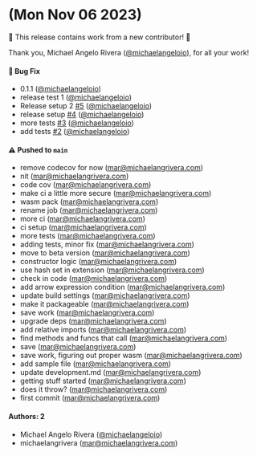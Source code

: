 # (Mon Nov 06 2023)

:tada: This release contains work from a new contributor! :tada:

Thank you, Michael Angelo Rivera ([@michaelangeloio](https://github.com/michaelangeloio)), for all your work!

#### 🐛 Bug Fix

- 0.1.1 ([@michaelangeloio](https://github.com/michaelangeloio))
- release test 1 ([@michaelangeloio](https://github.com/michaelangeloio))
- Release setup 2 [#5](https://github.com/michaelangeloio/does-it-throw/pull/5) ([@michaelangeloio](https://github.com/michaelangeloio))
- release setup [#4](https://github.com/michaelangeloio/does-it-throw/pull/4) ([@michaelangeloio](https://github.com/michaelangeloio))
- more tests [#3](https://github.com/michaelangeloio/does-it-throw/pull/3) ([@michaelangeloio](https://github.com/michaelangeloio))
- add tests [#2](https://github.com/michaelangeloio/does-it-throw/pull/2) ([@michaelangeloio](https://github.com/michaelangeloio))

#### ⚠️ Pushed to `main`

- remove codecov for now (mar@michaelangrivera.com)
- nit (mar@michaelangrivera.com)
- code cov (mar@michaelangrivera.com)
- make ci a little more secure (mar@michaelangrivera.com)
- wasm pack (mar@michaelangrivera.com)
- rename job (mar@michaelangrivera.com)
- more ci (mar@michaelangrivera.com)
- ci setup (mar@michaelangrivera.com)
- more tests (mar@michaelangrivera.com)
- adding tests, minor fix (mar@michaelangrivera.com)
- move to beta version (mar@michaelangrivera.com)
- constructor logic (mar@michaelangrivera.com)
- use hash set in extension (mar@michaelangrivera.com)
- check in code (mar@michaelangrivera.com)
- add arrow expression condition (mar@michaelangrivera.com)
- update build settings (mar@michaelangrivera.com)
- make it packageable (mar@michaelangrivera.com)
- save work (mar@michaelangrivera.com)
- upgrade deps (mar@michaelangrivera.com)
- add relative imports (mar@michaelangrivera.com)
- find methods and funcs that call (mar@michaelangrivera.com)
- save (mar@michaelangrivera.com)
- save work, figuring out proper wasm (mar@michaelangrivera.com)
- add sample file (mar@michaelangrivera.com)
- update development.md (mar@michaelangrivera.com)
- getting stuff started (mar@michaelangrivera.com)
- does it throw? (mar@michaelangrivera.com)
- first commit (mar@michaelangrivera.com)

#### Authors: 2

- Michael Angelo Rivera ([@michaelangeloio](https://github.com/michaelangeloio))
- michaelangrivera (mar@michaelangrivera.com)
